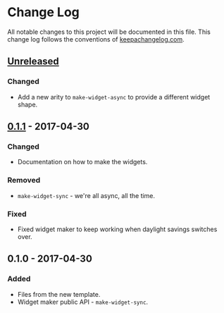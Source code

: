 # Change Log
All notable changes to this project will be documented in this file. This change log follows the conventions of [keepachangelog.com](http://keepachangelog.com/).

## [Unreleased]
### Changed
- Add a new arity to `make-widget-async` to provide a different widget shape.

## [0.1.1] - 2017-04-30
### Changed
- Documentation on how to make the widgets.

### Removed
- `make-widget-sync` - we're all async, all the time.

### Fixed
- Fixed widget maker to keep working when daylight savings switches over.

## 0.1.0 - 2017-04-30
### Added
- Files from the new template.
- Widget maker public API - `make-widget-sync`.

[Unreleased]: https://github.com/your-name/securities/compare/0.1.1...HEAD
[0.1.1]: https://github.com/your-name/securities/compare/0.1.0...0.1.1

